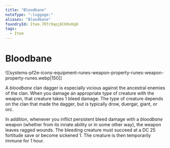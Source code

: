 ```yaml
---
title: "Bloodbane"
noteType: ":luggage:"
aliases: "Bloodbane"
foundryId: Item.7RTc9apj6CKOvKqO
tags:
  - Item
---
```


# Bloodbane
![[systems-pf2e-icons-equipment-runes-weapon-property-runes-weapon-property-runes.webp|150]]

A _bloodbane_ clan dagger is especially vicious against the ancestral enemies of the clan. When you damage an appropriate type of creature with the weapon, that creature takes 1 bleed damage. The type of creature depends on the clan that made the dagger, but is typically drow, duergar, giant, or orc.

In addition, whenever you inflict persistent bleed damage with a _bloodbane_ weapon (whether from its innate ability or in some other way), the weapon leaves ragged wounds. The bleeding creature must succeed at a DC 25 fortitude save or become sickened 1. The creature is then temporarily immune for 1 hour.
